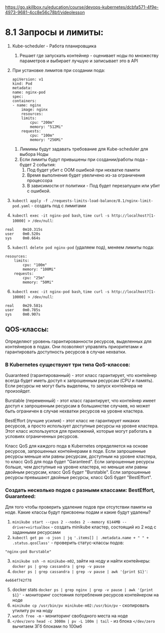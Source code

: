 https://go.skillbox.ru/education/course/devops-kubernetes/dcbfa571-4f9e-4973-9681-4cc8e56c78bf/videolesson

# 8.1 Запросы и лимиты:
1. Kube-scheduler - Работа планировщика
   1. Решает где запускать контейнер - оценивает ноды по множеству параметров и выбирает лучшую и записывает это в API

2. При установке лимитов при создании пода:
    ```
    apiVersion: v1
    kind: Pod
    metadata:
    name: nginx-pod
    spec:
    containers:
    - name: nginx
        image: nginx
        resources:
        limits:
            cpu: "200m"
            memory: "512Mi"
        requests:
            cpu: "100m"
            memory: "256Mi"
    ```
    1. Лимимы будут задавать требование для Kube-scheduler для выбора Ноды
    2. Если лимиты будут привышены при создании/работы пода - будет 2 события:
        1. Под будет убит с OOM ошибкой при нехватке памяти
        2. Время выполнения будет увеличено из-за ограничения процессора
        3. В зависимости от политики - Под будет перезапущен или убит с ошибкой.

3. `kubectl apply -f ./requests-limits-load-balance/8.1/nginx-limit-pod.yaml` - создать под с лимитами
4. `kubectl exec -it nginx-pod bash`, `time curl -s http://localhost?[1-10000] > /dev/null`:
```
real    0m10.315s
user    0m0.520s
sys     0m0.664s
```
5. `kubectl delete pod nginx-pod` (удаляем под), меняем лимиты пода:
```
resources:
    limits:
        cpu: "100m"
        memory: "100Mi"
    requests:
        cpu: "25m"
        memory: "50Mi"
```
6. `kubectl exec -it nginx-pod bash`, `time curl -s http://localhost?[1-10000] > /dev/null`:
```
real    0m29.581s
user    0m0.785s
sys     0m0.907s
```

## QOS-классы:
Определяют уровень гарантированности ресурсов, выделенных для контейнеров в подах. Они позволяют управлять приоритетами и гарантировать доступность ресурсов в случае нехватки.

### В Kubernetes существуют три типа QoS-классов:

Guaranteed (гарантированный) - этот класс гарантирует, что контейнер всегда будет иметь доступ к запрошенным ресурсам (CPU и память). Если ресурсы не могут быть выделены, то запуск контейнера не произойдет.

Burstable (переменный) - этот класс гарантирует, что контейнер имеет доступ к запрошенным ресурсам в большинстве случаев, но может быть ограничен в случае нехватки ресурсов на уровне кластера.

BestEffort (лучшие усилия) - этот класс не гарантирует никаких ресурсов, а просто использует доступные ресурсы на уровне кластера. Этот класс используется для приложений, которые могут работать в условиях ограниченных ресурсов.

Класс QoS для каждого пода в Kubernetes определяется на основе ресурсов, запрошенных контейнерами в поде. Если запрошенные ресурсы меньше или равны ресурсам, доступным на уровне кластера, то класс QoS для пода будет "Garanteed". Если запрошенные ресурсы больше, чем доступные на уровне кластера, но меньше или равны двойным ресурсам, класс QoS будет "Burstable". Если запрошенные ресурсы превышают двойные ресурсы, класс QoS будет "BestEffort".

### Создать несколько подов с разными классами: BestEffort, Guaranteed:
Для того чтобы проверить удаление подов при отсутствии памяти на ноде.
Какие классы будут присвоены подам и какие будут удалены?

1. `minikube start --cpus 2 --nodes 2 --memory 6144MB --driver=virtualbox` - создать minikube кластер, состоящий из 2 нод с заданными ресурсами
2. `kubectl get po -o json | jq '.items[] | .metadata.name + " " + .status.qosClass'` - проверить статус-классы подов:
```
"nginx-pod Burstable"
```
3. `minikube ssh -n minikube-m02`, зайти на ноду и найти контейнеры: `docker ps | grep cassandra | grep -v pause`
4. `docker ps | grep cassandra | grep -v pause | awk '{print $1}'`:
```
4e664f742f78
```
5. docker stats `docker ps | grep nginx | grep -v pause | awk '{print $1}'` - мониторинг состояния потребления ресурсов контейнером на ноде
6. `minikube cp /usr/bin/pv minikube-m02:/usr/bin/pv` - скопировать утилиту pv на ноду
7. `watch free -m` - мониторинг свободного места на ноде
8. `</dev/zero head -c 3000m | pv -L 100m | tail` - из блока `</dev/zero` вычитаем 3Гб блоками по 100мб
